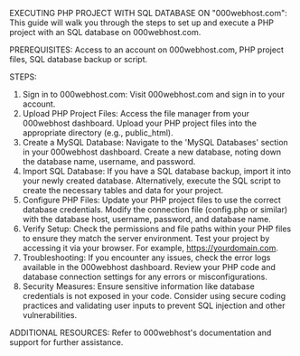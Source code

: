 EXECUTING PHP PROJECT WITH SQL DATABASE ON "000webhost.com":
This guide will walk you through the steps to set up and execute a PHP project with an SQL database on 000webhost.com.

PREREQUISITES:
Access to an account on 000webhost.com,
PHP project files,
SQL database backup or script.

STEPS:
1. Sign in to 000webhost.com:
Visit 000webhost.com and sign in to your account.
2. Upload PHP Project Files:
Access the file manager from your 000webhost dashboard.
Upload your PHP project files into the appropriate directory (e.g., public_html).
3. Create a MySQL Database:
Navigate to the 'MySQL Databases' section in your 000webhost dashboard.
Create a new database, noting down the database name, username, and password.
4. Import SQL Database:
If you have a SQL database backup, import it into your newly created database.
Alternatively, execute the SQL script to create the necessary tables and data for your project.
5. Configure PHP Files:
Update your PHP project files to use the correct database credentials.
Modify the connection file (config.php or similar) with the database host, username, password, and database name.
6. Verify Setup:
Check the permissions and file paths within your PHP files to ensure they match the server environment.
Test your project by accessing it via your browser. For example, https://yourdomain.com.
7. Troubleshooting:
If you encounter any issues, check the error logs available in the 000webhost dashboard.
Review your PHP code and database connection settings for any errors or misconfigurations.
8. Security Measures:
Ensure sensitive information like database credentials is not exposed in your code.
Consider using secure coding practices and validating user inputs to prevent SQL injection and other vulnerabilities.

ADDITIONAL RESOURCES:
Refer to 000webhost's documentation and support for further assistance.
